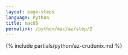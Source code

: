 ```yaml
---
layout: page-steps
language: Python
title: macOS
permalink: /python/mac/az/step/2
---
```


{% include partials/python/az-crudunix.md %}
